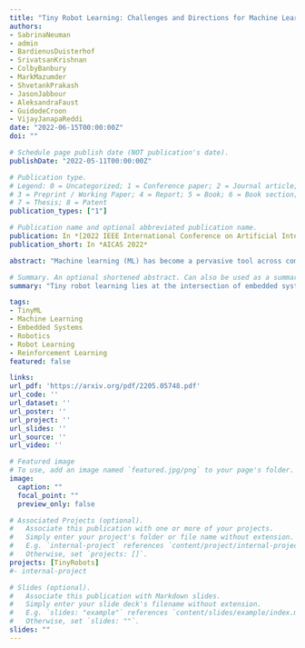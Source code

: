 ```yaml
---
title: "Tiny Robot Learning: Challenges and Directions for Machine Learning in Resource-Constrained Robots"
authors:
- SabrinaNeuman
- admin
- BardienusDuisterhof
- SrivatsanKrishnan
- ColbyBanbury
- MarkMazumder
- ShvetankPrakash
- JasonJabbour
- AleksandraFaust
- GuidodeCroon
- VijayJanapaReddi
date: "2022-06-15T00:00:00Z"
doi: ""

# Schedule page publish date (NOT publication's date).
publishDate: "2022-05-11T00:00:00Z"

# Publication type.
# Legend: 0 = Uncategorized; 1 = Conference paper; 2 = Journal article;
# 3 = Preprint / Working Paper; 4 = Report; 5 = Book; 6 = Book section;
# 7 = Thesis; 8 = Patent
publication_types: ["1"]

# Publication name and optional abbreviated publication name.
publication: In *[2022 IEEE International Conference on Artificial Intelligence Circuits and Systems (AICAS)](https://aicas2022.org/)*
publication_short: In *AICAS 2022*

abstract: "Machine learning (ML) has become a pervasive tool across computing systems. An emerging application that stress-tests the challenges of ML system design is tiny robot learning, the deployment of ML on resource-constrained low-cost autonomous robots. Tiny robot learning lies at the intersection of embedded systems, robotics, and ML, compounding the challenges of these domains. Tiny robot learning is subject to challenges from size, weight, area, and power (SWAP) constraints; sensor, actuator, and compute hardware limitations; end-to-end system tradeoffs; and a large diversity of possible deployment scenarios. Tiny robot learning requires ML models to be designed with these challenges in mind, providing a crucible that reveals the necessity of holistic ML system design and automated end-to-end design tools for agile development. This paper gives a brief survey of the tiny robot learning space, elaborates on key challenges, and proposes promising opportunities for future work in ML system design."

# Summary. An optional shortened abstract. Can also be used as a summary for an extended abstract or poster etc.
summary: "Tiny robot learning lies at the intersection of embedded systems, robotics, and ML, compounding the challenges of these domains. This paper gives a brief survey of the tiny robot learning space, elaborates on key challenges, and proposes promising opportunities for future work in ML system design."

tags:
- TinyML
- Machine Learning
- Embedded Systems
- Robotics
- Robot Learning
- Reinforcement Learning
featured: false

links:
url_pdf: 'https://arxiv.org/pdf/2205.05748.pdf'
url_code: ''
url_dataset: ''
url_poster: ''
url_project: ''
url_slides: ''
url_source: ''
url_video: ''

# Featured image
# To use, add an image named `featured.jpg/png` to your page's folder. 
image:
  caption: ""
  focal_point: ""
  preview_only: false

# Associated Projects (optional).
#   Associate this publication with one or more of your projects.
#   Simply enter your project's folder or file name without extension.
#   E.g. `internal-project` references `content/project/internal-project/index.md`.
#   Otherwise, set `projects: []`.
projects: [TinyRobots]
#- internal-project

# Slides (optional).
#   Associate this publication with Markdown slides.
#   Simply enter your slide deck's filename without extension.
#   E.g. `slides: "example"` references `content/slides/example/index.md`.
#   Otherwise, set `slides: ""`.
slides: ""
---
```


<!-- {{% alert note %}}
Click the *Cite* button above to demo the feature to enable visitors to import publication metadata into their reference management software.
{{% /alert %}}

{{% alert note %}}
Click the *Slides* button above to demo Academic's Markdown slides feature.
{{% /alert %}} -->

<!-- Supplementary notes can be added here, including [code and math](https://sourcethemes.com/academic/docs/writing-markdown-latex/). -->

